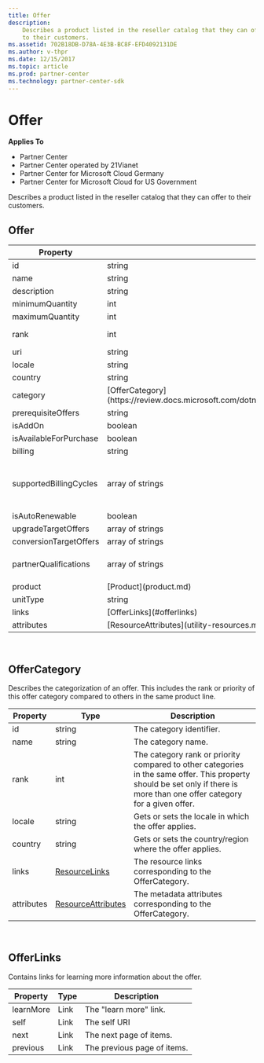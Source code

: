 ```yaml
---
title: Offer
description: 
    Describes a product listed in the reseller catalog that they can offer
    to their customers.
ms.assetid: 702B18DB-D78A-4E3B-BC8F-EFD4092131DE
ms.author: v-thpr
ms.date: 12/15/2017
ms.topic: article
ms.prod: partner-center
ms.technology: partner-center-sdk
---
```


# Offer


<span class="sidebar_heading" style="font-weight: bold;">Applies
To</span>

-   Partner Center
-   Partner Center operated by 21Vianet
-   Partner Center for Microsoft Cloud Germany
-   Partner Center for Microsoft Cloud for US Government

Describes a product listed in the reseller catalog that they can offer
to their customers.

## <span id="Offer"></span><span id="offer"></span><span id="OFFER"></span>Offer


<table>
<colgroup>
<col style="width: 33%" />
<col style="width: 33%" />
<col style="width: 33%" />
</colgroup>
<thead>
<tr class="header">
<th>Property</th>
<th>Type</th>
<th>Description</th>
</tr>
</thead>
<tbody>
<tr class="odd">
<td>id</td>
<td>string</td>
<td>The offer identifier.</td>
</tr>
<tr class="even">
<td>name</td>
<td>string</td>
<td>The offer name.</td>
</tr>
<tr class="odd">
<td>description</td>
<td>string</td>
<td>A description of the offer.</td>
</tr>
<tr class="even">
<td>minimumQuantity</td>
<td>int</td>
<td>The minimum quantity available.</td>
</tr>
<tr class="odd">
<td>maximumQuantity</td>
<td>int</td>
<td>The maximum quantity available.</td>
</tr>
<tr class="even">
<td>rank</td>
<td>int</td>
<td>The offer rank or priority compared to other categories in the same product line. This property should be set only if there is more than one offer for a given product line.</td>
</tr>
<tr class="odd">
<td>uri</td>
<td>string</td>
<td>The offer URI.</td>
</tr>
<tr class="even">
<td>locale</td>
<td>string</td>
<td>Gets or sets the locale in which the offer applies.</td>
</tr>
<tr class="odd">
<td>country</td>
<td>string</td>
<td>Gets or sets the country/region where the offer applies.</td>
</tr>
<tr class="even">
<td>category</td>
<td>[OfferCategory](https://review.docs.microsoft.com/dotnet/api/microsoft.store.partnercenter.models.offers.offer.category)</td>
<td>Gets or sets the category.</td>
</tr>
<tr class="odd">
<td>prerequisiteOffers</td>
<td>string</td>
<td>Gets or sets the prerequisite offers.</td>
</tr>
<tr class="even">
<td>isAddOn</td>
<td>boolean</td>
<td>Gets or sets a value indicating whether this instance is addon.</td>
</tr>
<tr class="odd">
<td>isAvailableForPurchase</td>
<td>boolean</td>
<td>Gets or sets a value indicating whether this instance is available for purchase.</td>
</tr>
<tr class="even">
<td>billing</td>
<td>string</td>
<td>Specifies the billing type for the line item purchase: &quot;none&quot;, &quot;usage&quot;, or &quot;license&quot;.</td>
</tr>
<tr class="odd">
<td>supportedBillingCycles</td>
<td>array of strings</td>
<td>Indicates the billing cycles supported for this offer. Supported values are the member names found in [<strong>BillingCycleType</strong>](https://review.docs.microsoft.com/dotnet/api/microsoft.store.partnercenter.models.offers.billingcycletype).
<div class="alert">
<strong>Note</strong>  The annual billing feature is not yet generally available. Support for annual billing is coming soon.
</div>
<div>
 
</div></td>
</tr>
<tr class="even">
<td>isAutoRenewable</td>
<td>boolean</td>
<td>Gets or sets a value indicating whether the offer renews automatically.</td>
</tr>
<tr class="odd">
<td>upgradeTargetOffers</td>
<td>array of strings</td>
<td>Gets or sets the list of offers that this offer can be upgraded to.</td>
</tr>
<tr class="even">
<td>conversionTargetOffers</td>
<td>array of strings</td>
<td>Gets or sets the list of offers that this offer can be converted to.</td>
</tr>
<tr class="odd">
<td>partnerQualifications</td>
<td>array of strings</td>
<td>A partner must be qualified to sell at least one of the specified offer types to get the specific offer, such as &quot;none&quot;, &quot;syndication&quot;, &quot;education&quot;, &quot;nonprofit&quot;, or &quot;government&quot;. If no qualifications are specified, then the offer is available to all partners.</td>
</tr>
<tr class="even">
<td>product</td>
<td>[Product](product.md)</td>
<td>Gets or sets the product.</td>
</tr>
<tr class="odd">
<td>unitType</td>
<td>string</td>
<td>Gets or sets the type of the unit.</td>
</tr>
<tr class="even">
<td>links</td>
<td>[OfferLinks](#offerlinks)</td>
<td>The offer's &quot;lean more&quot; link.</td>
</tr>
<tr class="odd">
<td>attributes</td>
<td>[ResourceAttributes](utility-resources.md#resourceattributes)</td>
<td>The metadata attributes corresponding to the offer.</td>
</tr>
</tbody>
</table>

 

## <span id="OfferCategory"></span><span id="offercategory"></span><span id="OFFERCATEGORY"></span>OfferCategory


Describes the categorization of an offer. This includes the rank or
priority of this offer category compared to others in the same product
line.

| Property   | Type                                                           | Description                                                                                                                                                                |
|------------|----------------------------------------------------------------|----------------------------------------------------------------------------------------------------------------------------------------------------------------------------|
| id         | string                                                         | The category identifier.                                                                                                                                                   |
| name       | string                                                         | The category name.                                                                                                                                                         |
| rank       | int                                                            | The category rank or priority compared to other categories in the same offer. This property should be set only if there is more than one offer category for a given offer. |
| locale     | string                                                         | Gets or sets the locale in which the offer applies.                                                                                                                        |
| country    | string                                                         | Gets or sets the country/region where the offer applies.                                                                                                                   |
| links      | [ResourceLinks](utility-resources.md#resourcelinks)           | The resource links corresponding to the OfferCategory.                                                                                                                     |
| attributes | [ResourceAttributes](utility-resources.md#resourceattributes) | The metadata attributes corresponding to the OfferCategory.                                                                                                                |

 

## <span id="OfferLinks"></span><span id="offerlinks"></span><span id="OFFERLINKS"></span>OfferLinks


Contains links for learning more information about the offer.

| Property  | Type | Description                 |
|-----------|------|-----------------------------|
| learnMore | Link | The "learn more" link.      |
| self      | Link | The self URI                |
| next      | Link | The next page of items.     |
| previous  | Link | The previous page of items. |

 

 

 




